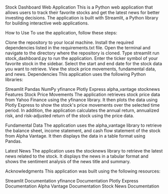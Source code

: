 Stock Dashboard Web Application
This is a Python web application that allows users to track their favorite stocks and get the latest news for better investing decisions. The application is built with Streamlit, a Python library for building interactive web applications.

How to Use
To use the application, follow these steps:

Clone the repository to your local machine.
Install the required dependencies listed in the requirements.txt file.
Open the terminal and navigate to the directory where the repository is cloned.
Type streamlit run stock_dashboard.py to run the application.
Enter the ticker symbol of your favorite stock in the sidebar.
Select the start and end date for the stock data you want to retrieve.
View the stock price movements, fundamental data, and news.
Dependencies
This application uses the following Python libraries:

Streamlit
Pandas
NumPy
yfinance
Plotly Express
alpha_vantage
stocknews
Features
Stock Price Movements
The application retrieves stock price data from Yahoo Finance using the yfinance library. It then plots the data using Plotly Express to show the stock's price movements over the selected time period. In addition, the application calculates the annual return, annualized risk, and risk-adjusted return of the stock using the price data.

Fundamental Data
The application uses the alpha_vantage library to retrieve the balance sheet, income statement, and cash flow statement of the stock from Alpha Vantage. It then displays the data in a table format using Pandas.

Latest News
The application uses the stocknews library to retrieve the latest news related to the stock. It displays the news in a tabular format and shows the sentiment analysis of the news title and summary.

Acknowledgments
This application was built using the following resources:

Streamlit Documentation
yfinance Documentation
Plotly Express Documentation
Alpha Vantage Documentation
Stock News Documentation
